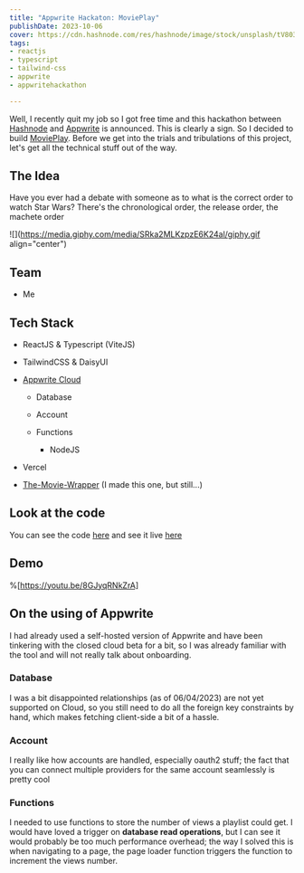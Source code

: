 ```yaml
---
title: "Appwrite Hackaton: MoviePlay"
publishDate: 2023-10-06
cover: https://cdn.hashnode.com/res/hashnode/image/stock/unsplash/tV80374iytg/upload/0ba31d6430f0e72ac3416e8afee0cb3b.jpeg
tags: 
- reactjs
- typescript
- tailwind-css
- appwrite
- appwritehackathon

---
```


Well, I recently quit my job so I got free time and this hackathon between [Hashnode](https://hashnode.com) and [Appwrite](https://appwrite.io) is announced. This is clearly a sign. So I decided to build [MoviePlay](https://appwrite.io). Before we get into the trials and tribulations of this project, let's get all the technical stuff out of the way.

## The Idea

Have you ever had a debate with someone as to what is the correct order to watch Star Wars? There's the chronological order, the release order, the machete order

![](https://media.giphy.com/media/SRka2MLKzpzE6K24al/giphy.gif align="center")

## Team

* Me
    

## Tech Stack

* ReactJS & Typescript (ViteJS)
    
* TailwindCSS & DaisyUI
    
* [Appwrite Cloud](https://cloud.appwrite.io)
    
    * Database
        
    * Account
        
    * Functions
        
        * NodeJS
            
* Vercel
    
* [The-Movie-Wrapper](https://www.npmjs.com/package/@matfire/the_movie_wrapper) (I made this one, but still...)
    

## Look at the code

You can see the code [here](https://github.com/matfire/movieplay) and see it live [here](https://movieplay.nirah.tech)

## Demo

%[https://youtu.be/8GJyqRNkZrA] 

## On the using of Appwrite

I had already used a self-hosted version of Appwrite and have been tinkering with the closed cloud beta for a bit, so I was already familiar with the tool and will not really talk about onboarding.

### Database

I was a bit disappointed relationships (as of 06/04/2023) are not yet supported on Cloud, so you still need to do all the foreign key constraints by hand, which makes fetching client-side a bit of a hassle.

### Account

I really like how accounts are handled, especially oauth2 stuff; the fact that you can connect multiple providers for the same account seamlessly is pretty cool

### Functions

I needed to use functions to store the number of views a playlist could get. I would have loved a trigger on **database read operations**, but I can see it would probably be too much performance overhead; the way I solved this is when navigating to a page, the page loader function triggers the function to increment the views number.